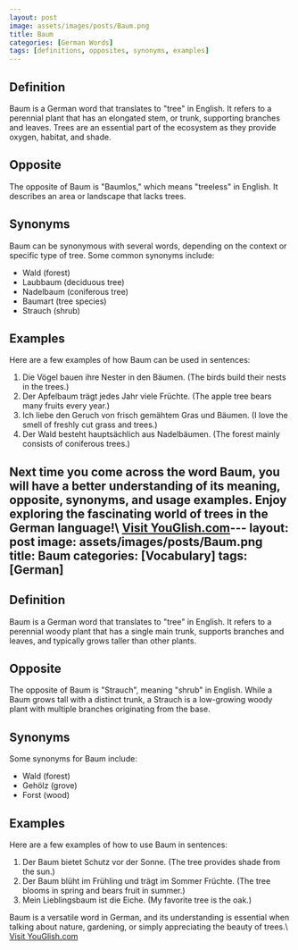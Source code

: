 ```yaml
---
layout: post
image: assets/images/posts/Baum.png
title: Baum
categories: [German Words]
tags: [definitions, opposites, synonyms, examples]
---
```


## Definition

Baum is a German word that translates to "tree" in English. It refers to a perennial plant that has an elongated stem, or trunk, supporting branches and leaves. Trees are an essential part of the ecosystem as they provide oxygen, habitat, and shade.

## Opposite

The opposite of Baum is "Baumlos," which means "treeless" in English. It describes an area or landscape that lacks trees.

## Synonyms

Baum can be synonymous with several words, depending on the context or specific type of tree. Some common synonyms include:

- Wald (forest)
- Laubbaum (deciduous tree)
- Nadelbaum (coniferous tree)
- Baumart (tree species)
- Strauch (shrub)

## Examples

Here are a few examples of how Baum can be used in sentences:

1. Die Vögel bauen ihre Nester in den Bäumen. (The birds build their nests in the trees.)
2. Der Apfelbaum trägt jedes Jahr viele Früchte. (The apple tree bears many fruits every year.)
3. Ich liebe den Geruch von frisch gemähtem Gras und Bäumen. (I love the smell of freshly cut grass and trees.)
4. Der Wald besteht hauptsächlich aus Nadelbäumen. (The forest mainly consists of coniferous trees.)

Next time you come across the word Baum, you will have a better understanding of its meaning, opposite, synonyms, and usage examples. Enjoy exploring the fascinating world of trees in the German language!\ <a id="yg-widget-0" class="youglish-widget" data-query="Baum" data-lang="german" data-components="8412" data-auto-start="0" data-bkg-color="theme_light" data-title="How%20to%20pronounce%20Baum%20in%20German"  rel="nofollow" href="https://youglish.com">Visit YouGlish.com</a><script async src="https://youglish.com/public/emb/widget.js" charset="utf-8"></script>---
layout: post
image: assets/images/posts/Baum.png
title: Baum
categories: [Vocabulary]
tags: [German]
---

## Definition
Baum is a German word that translates to "tree" in English. It refers to a perennial woody plant that has a single main trunk, supports branches and leaves, and typically grows taller than other plants.

## Opposite
The opposite of Baum is "Strauch", meaning "shrub" in English. While a Baum grows tall with a distinct trunk, a Strauch is a low-growing woody plant with multiple branches originating from the base.

## Synonyms
Some synonyms for Baum include:
- Wald (forest)
- Gehölz (grove)
- Forst (wood)

## Examples
Here are a few examples of how to use Baum in sentences:

1. Der Baum bietet Schutz vor der Sonne. (The tree provides shade from the sun.)
2. Der Baum blüht im Frühling und trägt im Sommer Früchte. (The tree blooms in spring and bears fruit in summer.)
3. Mein Lieblingsbaum ist die Eiche. (My favorite tree is the oak.)

Baum is a versatile word in German, and its understanding is essential when talking about nature, gardening, or simply appreciating the beauty of trees.\ <a id="yg-widget-0" class="youglish-widget" data-query="Baum" data-lang="german" data-components="8412" data-auto-start="0" data-bkg-color="theme_light" data-title="How%20to%20pronounce%20Baum%20in%20German"  rel="nofollow" href="https://youglish.com">Visit YouGlish.com</a><script async src="https://youglish.com/public/emb/widget.js" charset="utf-8"></script>